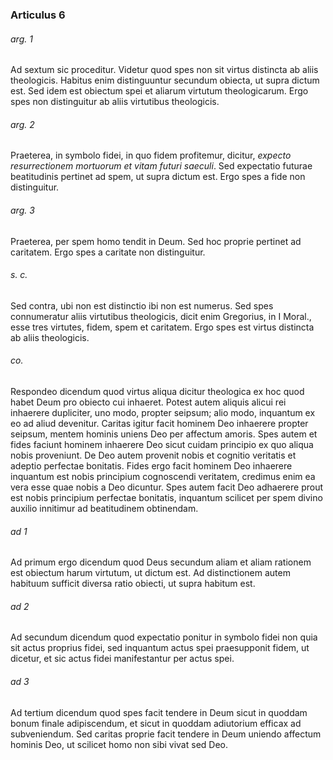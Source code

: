 ### Articulus 6

###### arg. 1
Ad sextum sic proceditur. Videtur quod spes non sit virtus distincta ab aliis theologicis. Habitus enim distinguuntur secundum obiecta, ut supra dictum est. Sed idem est obiectum spei et aliarum virtutum theologicarum. Ergo spes non distinguitur ab aliis virtutibus theologicis.

###### arg. 2
Praeterea, in symbolo fidei, in quo fidem profitemur, dicitur, *expecto resurrectionem mortuorum et vitam futuri saeculi*. Sed expectatio futurae beatitudinis pertinet ad spem, ut supra dictum est. Ergo spes a fide non distinguitur.

###### arg. 3
Praeterea, per spem homo tendit in Deum. Sed hoc proprie pertinet ad caritatem. Ergo spes a caritate non distinguitur.

###### s. c.
Sed contra, ubi non est distinctio ibi non est numerus. Sed spes connumeratur aliis virtutibus theologicis, dicit enim Gregorius, in I Moral., esse tres virtutes, fidem, spem et caritatem. Ergo spes est virtus distincta ab aliis theologicis.

###### co.
Respondeo dicendum quod virtus aliqua dicitur theologica ex hoc quod habet Deum pro obiecto cui inhaeret. Potest autem aliquis alicui rei inhaerere dupliciter, uno modo, propter seipsum; alio modo, inquantum ex eo ad aliud devenitur. Caritas igitur facit hominem Deo inhaerere propter seipsum, mentem hominis uniens Deo per affectum amoris. Spes autem et fides faciunt hominem inhaerere Deo sicut cuidam principio ex quo aliqua nobis proveniunt. De Deo autem provenit nobis et cognitio veritatis et adeptio perfectae bonitatis. Fides ergo facit hominem Deo inhaerere inquantum est nobis principium cognoscendi veritatem, credimus enim ea vera esse quae nobis a Deo dicuntur. Spes autem facit Deo adhaerere prout est nobis principium perfectae bonitatis, inquantum scilicet per spem divino auxilio innitimur ad beatitudinem obtinendam.

###### ad 1
Ad primum ergo dicendum quod Deus secundum aliam et aliam rationem est obiectum harum virtutum, ut dictum est. Ad distinctionem autem habituum sufficit diversa ratio obiecti, ut supra habitum est.

###### ad 2
Ad secundum dicendum quod expectatio ponitur in symbolo fidei non quia sit actus proprius fidei, sed inquantum actus spei praesupponit fidem, ut dicetur, et sic actus fidei manifestantur per actus spei.

###### ad 3
Ad tertium dicendum quod spes facit tendere in Deum sicut in quoddam bonum finale adipiscendum, et sicut in quoddam adiutorium efficax ad subveniendum. Sed caritas proprie facit tendere in Deum uniendo affectum hominis Deo, ut scilicet homo non sibi vivat sed Deo.

